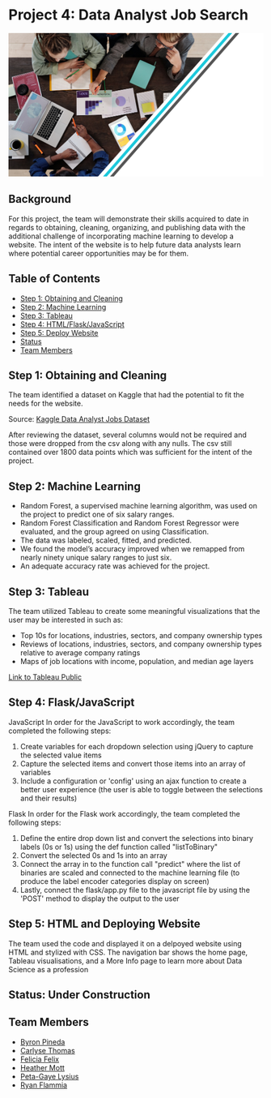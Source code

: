 # Project 4: Data Analyst Job Search

![image](images/background.png)

## **Background**

For this project, the team will demonstrate their skills acquired to date in regards to obtaining, cleaning, organizing, and publishing data with the additional challenge of incorporating machine learning to develop a website.  The intent of the website is to help future data analysts learn where potential career opportunities may be for them.

## **Table of Contents**

- [Step 1: Obtaining and Cleaning](#step-1-obtaining-and-cleaning)
- [Step 2: Machine Learning](#step-2-machine-learning)
- [Step 3: Tableau](#step-3-tableau)
- [Step 4: HTML/Flask/JavaScript](#step-4-html/flask/javascript)
- [Step 5: Deploy Website](#step-5-deploy-website)
- [Status](#status-under-construction)
- [Team Members](#team-members)

## **Step 1: Obtaining and Cleaning**

The team identified a dataset on Kaggle that had the potential to fit the needs for the website.

Source: [Kaggle Data Analyst Jobs Dataset](https://www.kaggle.com/andrewmvd/data-analyst-jobs)

After reviewing the dataset, several columns would not be required and those were dropped from the csv along with any nulls.  The csv still contained over 1800 data points which was sufficient for the intent of the project.

## **Step 2: Machine Learning**

-	Random Forest, a supervised machine learning algorithm, was used on the project to predict one of six salary ranges.
-	Random Forest Classification and Random Forest Regressor were evaluated, and the group agreed on using Classification.
-	The data was labeled, scaled, fitted, and predicted.
-	We found the model’s accuracy improved when we remapped from nearly ninety unique salary ranges to just six.
-	An adequate accuracy rate was achieved for the project. 

## **Step 3: Tableau**

The team utilized Tableau to create some meaningful visualizations that the user may be interested in such as:
- Top 10s for locations, industries, sectors, and company ownership types
- Reviews of locations, industries, sectors, and company ownership types relative to average company ratings
- Maps of job locations with income, population, and median age layers

[Link to Tableau Public](https://public.tableau.com/app/profile/heather.mott/viz/DataScienceJobs_16360772251990/CoverPage_1#1)

## **Step 4: Flask/JavaScript**
JavaScript
In order for the JavaScript to work accordingly, the team completed the following steps:
1. Create variables for each dropdown selection using jQuery to capture the selected value items
2. Capture the selected items and convert those items into an array of variables
3. Include a configuration or 'config' using an ajax function to create a better user experience (the user is able to toggle between the selections and their results)

Flask
In order for the Flask work accordingly, the team completed the following steps:
1. Define the entire drop down list and convert the selections into binary labels (0s or 1s) using the def function called "listToBinary"
2. Convert the selected 0s and 1s into an array
3. Connect the array in to the function call "predict" where the list of binaries are scaled and connected to the machine learning file (to produce the label encoder categories display on screen)
4. Lastly, connect the flask/app.py file to the javascript file by using the 'POST' method to display the output to the user

## **Step 5: HTML and Deploying Website**

The team used the code and displayed it on a delpoyed website using HTML and stylized with CSS. The navigation bar shows the home page, Tableau visualisations, and a More Info page to learn more about Data Science as a profession



## **Status: Under Construction**

## **Team Members**

- [Byron Pineda](https://github.com/byronpineda225)
- [Carlyse Thomas](https://github.com/CLyseT)
- [Felicia Felix](https://github.com/Felicia620)
- [Heather Mott](https://github.com/HeathMo)
- [Peta-Gaye Lysius](https://github.com/petagaye2001)
- [Ryan Flammia](https://github.com/rflammia-py)
